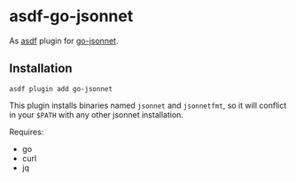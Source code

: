 # asdf-go-jsonnet

As [asdf](https://github.com/asdf-vm/asdf) plugin for
[go-jsonnet](https://github.com/google/go-jsonnet).

## Installation

```
asdf plugin add go-jsonnet
```

This plugin installs binaries named `jsonnet` and `jsonnetfmt`, so it will
conflict in your `$PATH` with any other jsonnet installation.

Requires:

* go
* curl
* jq
